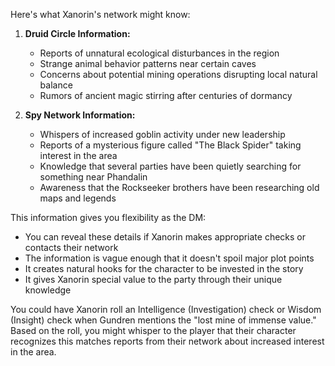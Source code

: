 Here's what Xanorin's network might know:

1. **Druid Circle Information:**
    
    - Reports of unnatural ecological disturbances in the region
    - Strange animal behavior patterns near certain caves
    - Concerns about potential mining operations disrupting local natural balance
    - Rumors of ancient magic stirring after centuries of dormancy
2. **Spy Network Information:**
    
    - Whispers of increased goblin activity under new leadership
    - Reports of a mysterious figure called "The Black Spider" taking interest in the area
    - Knowledge that several parties have been quietly searching for something near Phandalin
    - Awareness that the Rockseeker brothers have been researching old maps and legends

This information gives you flexibility as the DM:

- You can reveal these details if Xanorin makes appropriate checks or contacts their network
- The information is vague enough that it doesn't spoil major plot points
- It creates natural hooks for the character to be invested in the story
- It gives Xanorin special value to the party through their unique knowledge

You could have Xanorin roll an Intelligence (Investigation) check or Wisdom (Insight) check when Gundren mentions the "lost mine of immense value." Based on the roll, you might whisper to the player that their character recognizes this matches reports from their network about increased interest in the area.